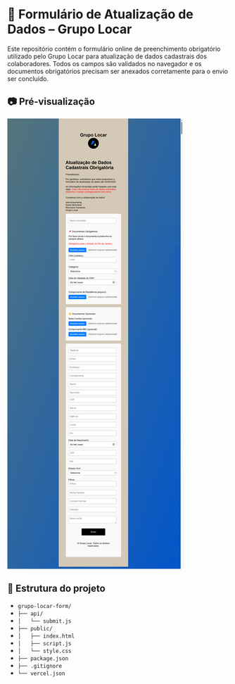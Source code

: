 # 📝 Formulário de Atualização de Dados – Grupo Locar

Este repositório contém o formulário online de preenchimento obrigatório utilizado pelo Grupo Locar para atualização de dados cadastrais dos colaboradores.
Todos os campos são validados no navegador e os documentos obrigatórios precisam ser anexados corretamente para o envio ser concluído.

## 📷 Pré-visualização

![Visual do formulário](Formulario-cadastro.png)

## 📁 Estrutura do projeto

- `grupo-locar-form/`
- `├── api/`
- `│   └── submit.js`
- `├── public/`
- `│   ├── index.html`
- `│   ├── script.js`
- `│   └── style.css`
- `├── package.json`
- `├── .gitignore`
- `└── vercel.json`

